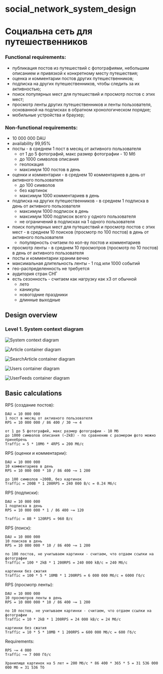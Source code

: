 # social_network_system_design

# Социальна сеть для путешественников

### Functional requirements:

- публикация постов из путешествий с фотографиями, небольшим описанием и привязкой к конкретному месту путешествия;
- оценка и комментарии постов других путешественников;
- подписка на других путешественников, чтобы следить за их активностью;
- поиск популярных мест для путешествий и просмотр постов с этих мест;
- просмотр ленты других путешественников и ленты пользователя, основанной на подписках в обратном хронологическом порядке;
- мобильные устройства и браузер;


### Non-functional requirements:

- 10 000 000 DAU
- availability 99,95%
- посты - в среднем 1 пост в месяц от активного пользователя
  - от 1 до 5 фотографий, макс размер фотографии - 10 Мб
  - до 1000 символов описания
  - геолокация
  - максимум 100 постов в день
- оценки и комментарии - в среднем 10 комментариев в день от активного пользователя
  - до 100 символов
  - без картинок
  - максимум 1000 комментариев в день
- подписка на других путешественников - в среднем 1 подписка в день от активного пользователя
  - максимум 1000 подписок в день
  - максимум 1000 подписок всего у одного пользователя
  - не ограничений в подписках на 1 одного пользователя
- поиск популярных мест для путешествий и просмотр постов с этих мест - в среднем 10 поисков (просмотр по 100 постов) в день от активного пользователя
  - популярность считаем по кол-ву постов и комментариев
- просмотр ленты - в среднем 10 просмотров (просмотр по 10 постов) в день от активного пользователя
- посты и комментарии храним вечно
- максимальная длительность ленты - 1 год или 1000 событий
- гео-распределенность не требуется
- аудитория стран СНГ
- есть сезонность - считаем как нагрузку как х3 от обычной
  - лето
  - каникулы
  - новогодние праздники
  - длинные выходные

## Design overview


### Level 1. System context diagram

![](images/diagrams/Context.png "System context diagram")

![](images/diagrams/Container_Article.png "Article container diagram")

![](images/diagrams/Container_SearchArticle.png "SearchArticle container diagram")

![](images/diagrams/Container_Users.png "Users container diagram")

![](images/diagrams/Container_UserFeeds.png "UserFeeds container diagram")

## Basic calculations

RPS (создание постов):

    DAU = 10 000 000
    1 пост в месяц от активного пользователя
    RPS = 10 000 000 / 86 400 / 30 ~= 4

    от 1 до 5 фотографий, макс размер фотографии - 10 Мб
    до 1000 символов описания (~2kB) - по сравнению с размером фото можно принебречь
    Traffic = 5 * 10Мб * 4RPS = 200 Мб/с

RPS (оценки и комментарии):

    DAU = 10 000 000
    10 комментариев в день
    RPS = 10 000 000 * 10 / 86 400 ~= 1 200

    до 100 символов ~200B, без картинок
    Traffic = 200B * 1 200RPS = 240 000 B/c = 0.24 Мб/с

RPS (подписки):

    DAU = 10 000 000
    1 подписка в день
    RPS = 10 000 000 * 1 / 86 400 ~= 120

    Traffic = 8B * 120RPS = 960 B/c

RPS (поиск):

    DAU = 10 000 000
    10 поисков в день
    RPS = 10 000 000 * 10 / 86 400 ~= 1 200

    по 100 постов, не учитываем картинки - считаем, что отдаем ссылки на фотографии
    Traffic = 100 * 2kB * 1 200RPS = 240 000 kB/c = 240 Мб/с

    картинки без сжатия
    Traffic = 100 * 5 * 10MB * 1 200RPS = 6 000 000 Мб/c = 6000 Гб/с

RPS (просмотр ленты):

    DAU = 10 000 000
    10 просмотров ленты в день
    RPS = 10 000 000 * 10 / 86 400 ~= 1 200

    по 10 постов, не учитываем картинки - считаем, что отдаем ссылки на фотографии
    Traffic = 10 * 2kB * 1 200RPS = 24 000 kB/c = 24 Мб/с

    картинки без сжатия
    Traffic = 10 * 5 * 10MB * 1 200RPS = 600 000 Мб/c = 600 Гб/с

Requirements:

    RPS ~= 4 000
    Traffic ~= 7 000 Гб/с

    Хранилище картинок на 5 лет = 200 Мб/с * 86 400 * 365 * 5 = 31 536 000 000 Мб = 31 536 Тб
